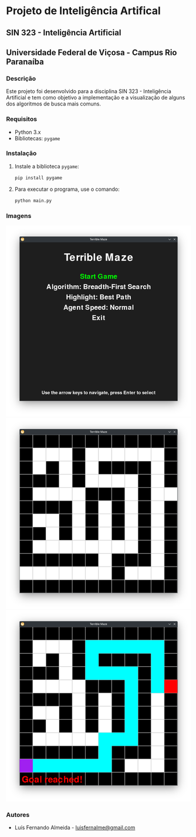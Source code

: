 # Projeto de Inteligência Artifical

## SIN 323 - Inteligência Artificial
## Universidade Federal de Viçosa - Campus Rio Paranaíba

### Descrição

Este projeto foi desenvolvido para a disciplina SIN 323 - Inteligência Artificial e tem como objetivo a implementação e a visualização de alguns dos algoritmos de busca mais comuns.

### Requisitos

* Python 3.x
* Bibliotecas: `pygame`

### Instalação

1. Instale a biblioteca `pygame`:
   ```bash
   pip install pygame
   ```
2. Para executar o programa, use o comando:
   ```bash
   python main.py
   ```

### Imagens

<img src="imgs/menu.png" alt="Menu" width="600">
<img src="imgs/empty.png" alt="Labirinto" width="600">
<img src="imgs/path.png" alt="Labirinto concluído" width="600">

### Autores

* Luís Fernando Almeida - [luisfernalme@gmail.com](mailto:luisfernalme@gmail.com)
